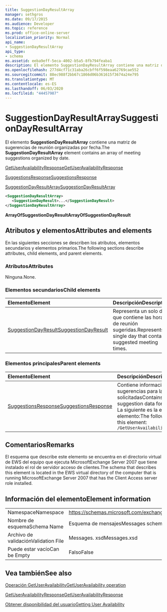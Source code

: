 ```yaml
---
title: SuggestionDayResultArray
manager: sethgros
ms.date: 09/17/2015
ms.audience: Developer
ms.topic: reference
ms.prod: office-online-server
localization_priority: Normal
api_name:
- SuggestionDayResultArray
api_type:
- schema
ms.assetid: eeba9eff-5eca-4002-b5a5-8fb794feaba1
description: El elemento SuggestionDayResultArray contiene una matriz de sugerencias de reunión organizadas por fecha.
ms.openlocfilehash: 277d4cf71c31aba26cbff6f598eaa62769cae552
ms.sourcegitcommit: 88ec988f2bb67c1866d06b361615f3674a24e795
ms.translationtype: MT
ms.contentlocale: es-ES
ms.lasthandoff: 06/03/2020
ms.locfileid: "44457987"
---
```

# <a name="suggestiondayresultarray"></a><span data-ttu-id="35429-103">SuggestionDayResultArray</span><span class="sxs-lookup"><span data-stu-id="35429-103">SuggestionDayResultArray</span></span>

<span data-ttu-id="35429-104">El elemento **SuggestionDayResultArray** contiene una matriz de sugerencias de reunión organizadas por fecha.</span><span class="sxs-lookup"><span data-stu-id="35429-104">The **SuggestionDayResultArray** element contains an array of meeting suggestions organized by date.</span></span> 
  
[<span data-ttu-id="35429-105">GetUserAvailabilityResponse</span><span class="sxs-lookup"><span data-stu-id="35429-105">GetUserAvailabilityResponse</span></span>](getuseravailabilityresponse.md)
  
[<span data-ttu-id="35429-106">SuggestionsResponse</span><span class="sxs-lookup"><span data-stu-id="35429-106">SuggestionsResponse</span></span>](suggestionsresponse.md)
  
[<span data-ttu-id="35429-107">SuggestionDayResultArray</span><span class="sxs-lookup"><span data-stu-id="35429-107">SuggestionDayResultArray</span></span>](suggestiondayresultarray.md)
  
```xml
<SuggestionDayResultArray>
   <SuggestionDayResult>...</SuggestionDayResult>
</SuggestionDayResultArray>
```

 <span data-ttu-id="35429-108">**ArrayOfSuggestionDayResult**</span><span class="sxs-lookup"><span data-stu-id="35429-108">**ArrayOfSuggestionDayResult**</span></span>
## <a name="attributes-and-elements"></a><span data-ttu-id="35429-109">Atributos y elementos</span><span class="sxs-lookup"><span data-stu-id="35429-109">Attributes and elements</span></span>

<span data-ttu-id="35429-110">En las siguientes secciones se describen los atributos, elementos secundarios y elementos primarios.</span><span class="sxs-lookup"><span data-stu-id="35429-110">The following sections describe attributes, child elements, and parent elements.</span></span>
  
### <a name="attributes"></a><span data-ttu-id="35429-111">Atributos</span><span class="sxs-lookup"><span data-stu-id="35429-111">Attributes</span></span>

<span data-ttu-id="35429-112">Ninguna.</span><span class="sxs-lookup"><span data-stu-id="35429-112">None.</span></span>
  
### <a name="child-elements"></a><span data-ttu-id="35429-113">Elementos secundarios</span><span class="sxs-lookup"><span data-stu-id="35429-113">Child elements</span></span>

|<span data-ttu-id="35429-114">**Elemento**</span><span class="sxs-lookup"><span data-stu-id="35429-114">**Element**</span></span>|<span data-ttu-id="35429-115">**Descripción**</span><span class="sxs-lookup"><span data-stu-id="35429-115">**Description**</span></span>|
|:-----|:-----|
|[<span data-ttu-id="35429-116">SuggestionDayResult</span><span class="sxs-lookup"><span data-stu-id="35429-116">SuggestionDayResult</span></span>](suggestiondayresult.md) <br/> |<span data-ttu-id="35429-117">Representa un solo día que contiene las horas de reunión sugeridas.</span><span class="sxs-lookup"><span data-stu-id="35429-117">Represents a single day that contains suggested meeting times.</span></span>  <br/> |
   
### <a name="parent-elements"></a><span data-ttu-id="35429-118">Elementos principales</span><span class="sxs-lookup"><span data-stu-id="35429-118">Parent elements</span></span>

|<span data-ttu-id="35429-119">**Elemento**</span><span class="sxs-lookup"><span data-stu-id="35429-119">**Element**</span></span>|<span data-ttu-id="35429-120">**Descripción**</span><span class="sxs-lookup"><span data-stu-id="35429-120">**Description**</span></span>|
|:-----|:-----|
|[<span data-ttu-id="35429-121">SuggestionsResponse</span><span class="sxs-lookup"><span data-stu-id="35429-121">SuggestionsResponse</span></span>](suggestionsresponse.md) <br/> |<span data-ttu-id="35429-122">Contiene información de respuesta y datos de sugerencias para las sugerencias de reunión solicitadas</span><span class="sxs-lookup"><span data-stu-id="35429-122">Contains response information and suggestion data for requested meeting suggestions</span></span>  <br/> <span data-ttu-id="35429-123">La siguiente es la expresión XPath a este elemento:</span><span class="sxs-lookup"><span data-stu-id="35429-123">The following is the XPath expression to this element:</span></span>  <br/>  `/GetUserAvailabilityResponse/SuggestionsResponse` <br/> |
   
## <a name="remarks"></a><span data-ttu-id="35429-124">Comentarios</span><span class="sxs-lookup"><span data-stu-id="35429-124">Remarks</span></span>

<span data-ttu-id="35429-125">El esquema que describe este elemento se encuentra en el directorio virtual de EWS del equipo que ejecuta MicrosoftExchange Server 2007 que tiene instalado el rol de servidor acceso de clientes.</span><span class="sxs-lookup"><span data-stu-id="35429-125">The schema that describes this element is located in the EWS virtual directory of the computer that is running MicrosoftExchange Server 2007 that has the Client Access server role installed.</span></span>
  
## <a name="element-information"></a><span data-ttu-id="35429-126">Información del elemento</span><span class="sxs-lookup"><span data-stu-id="35429-126">Element information</span></span>

|||
|:-----|:-----|
|<span data-ttu-id="35429-127">Namespace</span><span class="sxs-lookup"><span data-stu-id="35429-127">Namespace</span></span>  <br/> |https://schemas.microsoft.com/exchange/services/2006/messages  <br/> |
|<span data-ttu-id="35429-128">Nombre de esquema</span><span class="sxs-lookup"><span data-stu-id="35429-128">Schema Name</span></span>  <br/> |<span data-ttu-id="35429-129">Esquema de mensajes</span><span class="sxs-lookup"><span data-stu-id="35429-129">Messages schema</span></span>  <br/> |
|<span data-ttu-id="35429-130">Archivo de validación</span><span class="sxs-lookup"><span data-stu-id="35429-130">Validation File</span></span>  <br/> |<span data-ttu-id="35429-131">Messages. xsd</span><span class="sxs-lookup"><span data-stu-id="35429-131">Messages.xsd</span></span>  <br/> |
|<span data-ttu-id="35429-132">Puede estar vacío</span><span class="sxs-lookup"><span data-stu-id="35429-132">Can be Empty</span></span>  <br/> |<span data-ttu-id="35429-133">Falso</span><span class="sxs-lookup"><span data-stu-id="35429-133">False</span></span>  <br/> |
   
## <a name="see-also"></a><span data-ttu-id="35429-134">Vea también</span><span class="sxs-lookup"><span data-stu-id="35429-134">See also</span></span>



[<span data-ttu-id="35429-135">Operación GetUserAvailability</span><span class="sxs-lookup"><span data-stu-id="35429-135">GetUserAvailability operation</span></span>](getuseravailability-operation.md)
  
[<span data-ttu-id="35429-136">GetUserAvailabilityResponse</span><span class="sxs-lookup"><span data-stu-id="35429-136">GetUserAvailabilityResponse</span></span>](getuseravailabilityresponse.md)


[<span data-ttu-id="35429-137">Obtener disponibilidad del usuario</span><span class="sxs-lookup"><span data-stu-id="35429-137">Getting User Availability</span></span>](https://msdn.microsoft.com/library/d4133fcb-9b0f-4e6b-aadf-a389da83516a%28Office.15%29.aspx)

